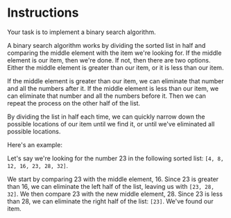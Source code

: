 # Instructions

Your task is to implement a binary search algorithm.

A binary search algorithm works by dividing the sorted list in half and comparing the middle element with the item we're looking for.
If the middle element is our item, then we're done.
If not, then there are two options.
Either the middle element is greater than our item, or it is less than our item.

If the middle element is greater than our item, we can eliminate that number and all the numbers after it.
If the middle element is less than our item, we can eliminate that number and all the numbers before it.
Then we can repeat the process on the other half of the list.

By dividing the list in half each time, we can quickly narrow down the possible locations of our item until we find it, or until we've eliminated all possible locations.

Here's an example:

Let's say we're looking for the number 23 in the following sorted list: `[4, 8, 12, 16, 23, 28, 32]`.

We start by comparing 23 with the middle element, 16.
Since 23 is greater than 16, we can eliminate the left half of the list, leaving us with `[23, 28, 32]`.
We then compare 23 with the new middle element, 28.
Since 23 is less than 28, we can eliminate the right half of the list: `[23]`.
We've found our item.
